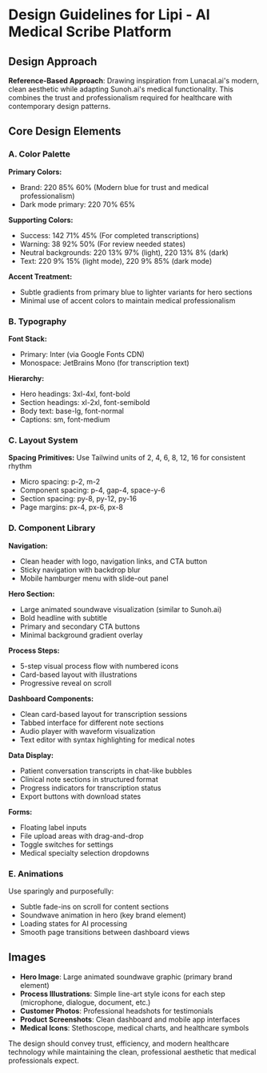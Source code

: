 # Design Guidelines for Lipi - AI Medical Scribe Platform

## Design Approach
**Reference-Based Approach**: Drawing inspiration from Lunacal.ai's modern, clean aesthetic while adapting Sunoh.ai's medical functionality. This combines the trust and professionalism required for healthcare with contemporary design patterns.

## Core Design Elements

### A. Color Palette
**Primary Colors:**
- Brand: 220 85% 60% (Modern blue for trust and medical professionalism)
- Dark mode primary: 220 70% 65%

**Supporting Colors:**
- Success: 142 71% 45% (For completed transcriptions)
- Warning: 38 92% 50% (For review needed states)
- Neutral backgrounds: 220 13% 97% (light), 220 13% 8% (dark)
- Text: 220 9% 15% (light mode), 220 9% 85% (dark mode)

**Accent Treatment:**
- Subtle gradients from primary blue to lighter variants for hero sections
- Minimal use of accent colors to maintain medical professionalism

### B. Typography
**Font Stack:**
- Primary: Inter (via Google Fonts CDN)
- Monospace: JetBrains Mono (for transcription text)

**Hierarchy:**
- Hero headings: 3xl-4xl, font-bold
- Section headings: xl-2xl, font-semibold  
- Body text: base-lg, font-normal
- Captions: sm, font-medium

### C. Layout System
**Spacing Primitives:** Use Tailwind units of 2, 4, 6, 8, 12, 16 for consistent rhythm
- Micro spacing: p-2, m-2
- Component spacing: p-4, gap-4, space-y-6
- Section spacing: py-8, py-12, py-16
- Page margins: px-4, px-6, px-8

### D. Component Library

**Navigation:**
- Clean header with logo, navigation links, and CTA button
- Sticky navigation with backdrop blur
- Mobile hamburger menu with slide-out panel

**Hero Section:**
- Large animated soundwave visualization (similar to Sunoh.ai)
- Bold headline with subtitle
- Primary and secondary CTA buttons
- Minimal background gradient overlay

**Process Steps:**
- 5-step visual process flow with numbered icons
- Card-based layout with illustrations
- Progressive reveal on scroll

**Dashboard Components:**
- Clean card-based layout for transcription sessions
- Tabbed interface for different note sections
- Audio player with waveform visualization
- Text editor with syntax highlighting for medical notes

**Data Display:**
- Patient conversation transcripts in chat-like bubbles
- Clinical note sections in structured format
- Progress indicators for transcription status
- Export buttons with download states

**Forms:**
- Floating label inputs
- File upload areas with drag-and-drop
- Toggle switches for settings
- Medical specialty selection dropdowns

### E. Animations
Use sparingly and purposefully:
- Subtle fade-ins on scroll for content sections
- Soundwave animation in hero (key brand element)
- Loading states for AI processing
- Smooth page transitions between dashboard views

## Images
- **Hero Image**: Large animated soundwave graphic (primary brand element)
- **Process Illustrations**: Simple line-art style icons for each step (microphone, dialogue, document, etc.)
- **Customer Photos**: Professional headshots for testimonials
- **Product Screenshots**: Clean dashboard and mobile app interfaces
- **Medical Icons**: Stethoscope, medical charts, and healthcare symbols

The design should convey trust, efficiency, and modern healthcare technology while maintaining the clean, professional aesthetic that medical professionals expect.